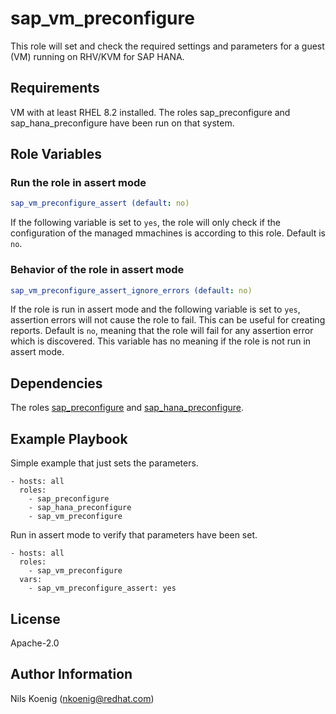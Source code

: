 sap_vm_preconfigure
==================

This role will set and check the required settings and parameters for a guest (VM) running on RHV/KVM for SAP HANA. 


Requirements
------------

VM with at least RHEL 8.2 installed.
The roles sap_preconfigure and sap_hana_preconfigure have been run on that system.


Role Variables
--------------

### Run the role in assert mode
```yaml
sap_vm_preconfigure_assert (default: no)
```
If the following variable is set to `yes`, the role will only check if the configuration of the managed mmachines is according to this role. Default is `no`.


### Behavior of the role in assert mode
```yaml
sap_vm_preconfigure_assert_ignore_errors (default: no)
```
If the role is run in assert mode and the following variable is set to `yes`, assertion errors will not cause the role to fail. This can be useful for creating reports.
Default is `no`, meaning that the role will fail for any assertion error which is discovered. This variable has no meaning if the role is not run in assert mode.



Dependencies
------------

The roles [sap_preconfigure](https://github.com/sap-linuxlab/community.sap_install/tree/main/roles/sap_preconfigure) and [sap_hana_preconfigure](https://github.com/sap-linuxlab/community.sap_install/tree/main/roles/sap_hana_preconfigure).


Example Playbook
----------------

Simple example that just sets the parameters.
```
- hosts: all
  roles:
    - sap_preconfigure
    - sap_hana_preconfigure
    - sap_vm_preconfigure
```

Run in assert mode to verify that parameters have been set.
```
- hosts: all
  roles:
    - sap_vm_preconfigure
  vars:
    - sap_vm_preconfigure_assert: yes
```

License
-------

Apache-2.0

Author Information
------------------

Nils Koenig (nkoenig@redhat.com)
